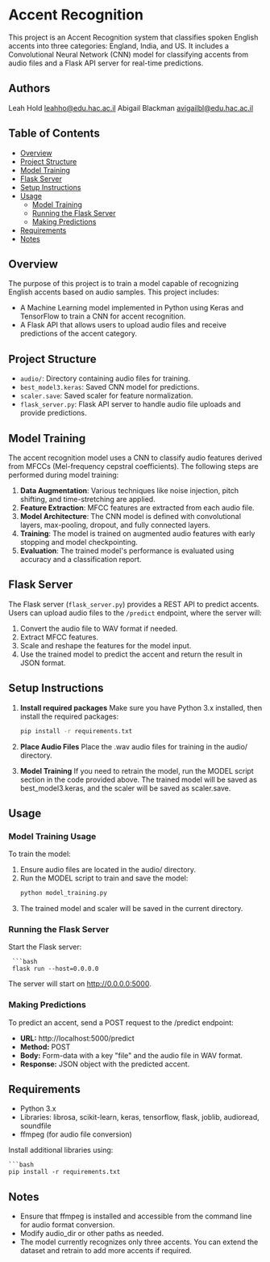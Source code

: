 # Accent Recognition
This project is an Accent Recognition system that classifies spoken English accents into three categories: England, India, and US. It includes a Convolutional Neural Network (CNN) model for classifying accents from audio files and a Flask API server for real-time predictions.

## Authors
Leah Hold leahho@edu.hac.ac.il 
Abigail Blackman avigailbl@edu.hac.ac.il

## Table of Contents
- [Overview](#overview)
- [Project Structure](#project-structure)
- [Model Training](#model-training)
- [Flask Server](#flask-server)
- [Setup Instructions](#setup-instructions)
- [Usage](#usage)
  - [Model Training](#model-training-usage)
  - [Running the Flask Server](#running-the-flask-server)
  - [Making Predictions](#making-predictions)
- [Requirements](#requirements)
- [Notes](#notes)
## Overview
The purpose of this project is to train a model capable of recognizing English accents based on audio samples. This project includes:
- A Machine Learning model implemented in Python using Keras and TensorFlow to train a CNN for accent recognition.
- A Flask API that allows users to upload audio files and receive predictions of the accent category.

## Project Structure
- `audio/`: Directory containing audio files for training.
- `best_model3.keras`: Saved CNN model for predictions.
- `scaler.save`: Saved scaler for feature normalization.
- `flask_server.py`: Flask API server to handle audio file uploads and provide predictions.

## Model Training
The accent recognition model uses a CNN to classify audio features derived from MFCCs (Mel-frequency cepstral coefficients). The following steps are performed during model training:

1. **Data Augmentation**: Various techniques like noise injection, pitch shifting, and time-stretching are applied.
2. **Feature Extraction**: MFCC features are extracted from each audio file.
3. **Model Architecture**: The CNN model is defined with convolutional layers, max-pooling, dropout, and fully connected layers.
4. **Training**: The model is trained on augmented audio features with early stopping and model checkpointing.
5. **Evaluation**: The trained model's performance is evaluated using accuracy and a classification report.

## Flask Server
The Flask server (`flask_server.py`) provides a REST API to predict accents. Users can upload audio files to the `/predict` endpoint, where the server will:
1. Convert the audio file to WAV format if needed.
2. Extract MFCC features.
3. Scale and reshape the features for the model input.
4. Use the trained model to predict the accent and return the result in JSON format.

## Setup Instructions


1. **Install required packages**
Make sure you have Python 3.x installed, then install the required packages:

   ```bash 
   pip install -r requirements.txt
2. **Place Audio Files**
Place the .wav audio files for training in the audio/ directory.

3. **Model Training**
If you need to retrain the model, run the MODEL script section in the code provided above. The trained model will be saved as best_model3.keras, and the scaler will be saved as scaler.save.

## Usage
### Model Training Usage
To train the model:

1. Ensure audio files are located in the audio/ directory.
2. Run the MODEL script to train and save the model:
   ```bash 
   python model_training.py
3. The trained model and scaler will be saved in the current directory.
### Running the Flask Server
Start the Flask server:

     ```bash
     flask run --host=0.0.0.0
The server will start on http://0.0.0.0:5000.

### Making Predictions
To predict an accent, send a POST request to the /predict endpoint:
- **URL:** http://localhost:5000/predict
- **Method:** POST
- **Body:** Form-data with a key "file" and the audio file in WAV format.
- **Response:** JSON object with the predicted accent.


## Requirements
- Python 3.x
- Libraries: librosa, scikit-learn, keras, tensorflow, flask, joblib, audioread, soundfile
- ffmpeg (for audio file conversion)

Install additional libraries using:

    ```bash
    pip install -r requirements.txt


## Notes
- Ensure that ffmpeg is installed and accessible from the command line for audio format conversion.
- Modify audio_dir or other paths as needed.
- The model currently recognizes only three accents. You can extend the dataset and retrain to add more accents if required.
